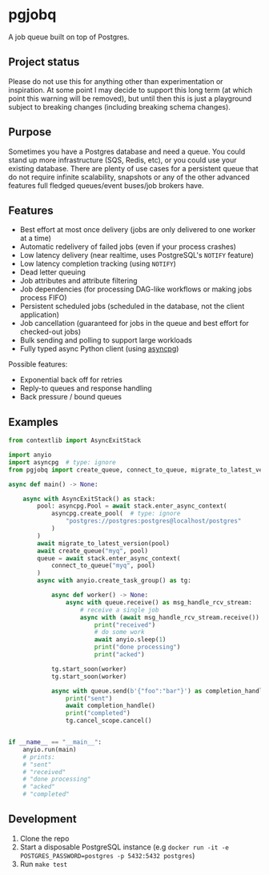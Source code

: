 # pgjobq

A job queue built on top of Postgres.

## Project status

Please do not use this for anything other than experimentation or inspiration.
At some point I may decide to support this long term (at which point this warning will be removed), but until then this is just a playground subject to breaking changes (including breaking schema changes).

## Purpose

Sometimes you have a Postgres database and need a queue.
You could stand up more infrastructure (SQS, Redis, etc), or you could use your existing database.
There are plenty of use cases for a persistent queue that do not require infinite scalability, snapshots or any of the other advanced features full fledged queues/event buses/job brokers have.

## Features

* Best effort at most once delivery (jobs are only delivered to one worker at a time)
* Automatic redelivery of failed jobs (even if your process crashes)
* Low latency delivery (near realtime, uses PostgreSQL's `NOTIFY` feature)
* Low latency completion tracking (using `NOTIFY`)
* Dead letter queuing
* Job attributes and attribute filtering
* Job dependencies (for processing DAG-like workflows or making jobs process FIFO)
* Persistent scheduled jobs (scheduled in the database, not the client application)
* Job cancellation (guaranteed for jobs in the queue and best effort for checked-out jobs)
* Bulk sending and polling to support large workloads
* Fully typed async Python client (using [asyncpg])

Possible features:

* Exponential back off for retries
* Reply-to queues and response handling
* Back pressure / bound queues

## Examples

```python
from contextlib import AsyncExitStack

import anyio
import asyncpg  # type: ignore
from pgjobq import create_queue, connect_to_queue, migrate_to_latest_version

async def main() -> None:

    async with AsyncExitStack() as stack:
        pool: asyncpg.Pool = await stack.enter_async_context(
            asyncpg.create_pool(  # type: ignore
                "postgres://postgres:postgres@localhost/postgres"
            )
        )
        await migrate_to_latest_version(pool)
        await create_queue("myq", pool)
        queue = await stack.enter_async_context(
            connect_to_queue("myq", pool)
        )
        async with anyio.create_task_group() as tg:

            async def worker() -> None:
                async with queue.receive() as msg_handle_rcv_stream:
                    # receive a single job
                    async with (await msg_handle_rcv_stream.receive()).acquire():
                        print("received")
                        # do some work
                        await anyio.sleep(1)
                        print("done processing")
                        print("acked")

            tg.start_soon(worker)
            tg.start_soon(worker)

            async with queue.send(b'{"foo":"bar"}') as completion_handle:
                print("sent")
                await completion_handle()
                print("completed")
                tg.cancel_scope.cancel()


if __name__ == "__main__":
    anyio.run(main)
    # prints:
    # "sent"
    # "received"
    # "done processing"
    # "acked"
    # "completed"
```

## Development

1. Clone the repo
2. Start a disposable PostgreSQL instance (e.g `docker run -it -e POSTGRES_PASSWORD=postgres -p 5432:5432 postgres`)
3. Run `make test`

[asyncpg]: https://github.com/MagicStack/asyncpg
